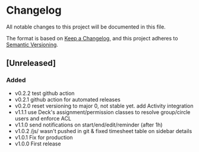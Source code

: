 # Changelog

All notable changes to this project will be documented in this file.

The format is based on [Keep a Changelog](https://keepachangelog.com/en/1.1.0/),
and this project adheres to [Semantic Versioning](https://semver.org/spec/v2.0.0.html).

## [Unreleased]

### Added

- v0.2.2 test github action
- v0.2.1 github action for automated releases
- v0.2.0 reset versioning to major 0, not stable yet. add Activity integration
- v1.1.1 use Deck's assignment/permission classes to resolve group/circle users and enforce ACL
- v1.1.0 send notifications on start/end/edit/reminder (after 1h)
- v1.0.2 /js/ wasn't pushed in git & fixed timesheet table on sidebar details
- v1.0.1 Fix for production
- v1.0.0 First release
